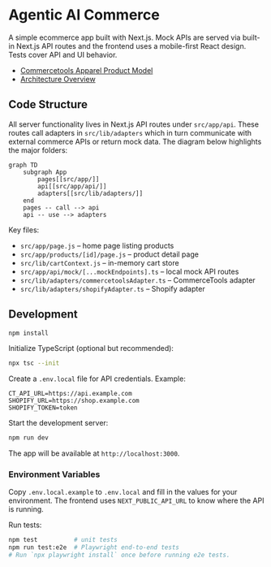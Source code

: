 # Agentic AI Commerce

A simple ecommerce app built with Next.js. Mock APIs are served via built-in Next.js API routes and the frontend uses a mobile-first React design. Tests cover API and UI behavior.

- [Commercetools Apparel Product Model](docs/commercetools-product-model.md)
- [Architecture Overview](docs/architecture.md)

## Code Structure

All server functionality lives in Next.js API routes under `src/app/api`. These
routes call adapters in `src/lib/adapters` which in turn communicate with
external commerce APIs or return mock data. The diagram below highlights the
major folders:

```mermaid
graph TD
    subgraph App
        pages[[src/app/]]
        api[[src/app/api/]]
        adapters[[src/lib/adapters/]]
    end
    pages -- call --> api
    api -- use --> adapters
```

Key files:

- `src/app/page.js` – home page listing products
- `src/app/products/[id]/page.js` – product detail page
- `src/lib/cartContext.js` – in-memory cart store
- `src/app/api/mock/[...mockEndpoints].ts` – local mock API routes
- `src/lib/adapters/commercetoolsAdapter.ts` – CommerceTools adapter
- `src/lib/adapters/shopifyAdapter.ts` – Shopify adapter

## Development

```bash
npm install
```

Initialize TypeScript (optional but recommended):

```bash
npx tsc --init
```

Create a `.env.local` file for API credentials. Example:

```env
CT_API_URL=https://api.example.com
SHOPIFY_URL=https://shop.example.com
SHOPIFY_TOKEN=token
```

Start the development server:

```bash
npm run dev
```
The app will be available at `http://localhost:3000`.

### Environment Variables

Copy `.env.local.example` to `.env.local` and fill in the values for your environment. The frontend uses `NEXT_PUBLIC_API_URL` to know where the API is running.

Run tests:

```bash
npm test          # unit tests
npm run test:e2e  # Playwright end-to-end tests
# Run `npx playwright install` once before running e2e tests.
```
